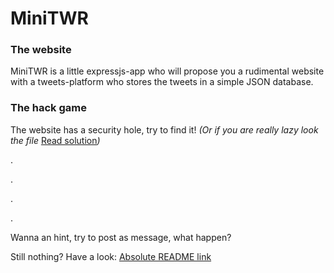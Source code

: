 # MiniTWR

### The website

MiniTWR is a little expressjs-app who will propose you a rudimental website with a tweets-platform
who stores the tweets in a simple JSON database.

### The hack game

The website has a security hole,  try to find it! *(Or if you are really lazy look the file* [Read solution](public/tweets/lazy_me.txt)*)*

.

.

.

.

Wanna an hint, try to post *<script>Hacked;</script>* as message, what happen?

Still nothing? Have a look: [Absolute README link](http://en.wikipedia.org/wiki/Cross-site_scripting)


